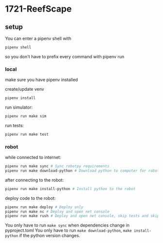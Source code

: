 # 1721-ReefScape

## setup

You can enter a pipenv shell with

``` sh
pipenv shell
```

so you don't have to prefix every command with pipenv run

### local

make sure you have pipenv installed

create/update venv

``` sh
pipenv install
```

run simulator:

``` sh
pipenv run make sim
```

run tests:

``` sh
pipenv run make test
```

### robot

while connected to internet:

``` sh
pipenv run make sync # Sync robotpy requirements
pipenv run make download-python # Download python to computer for robot
```

after connecting to the robot:

``` sh
pipenv run make install-python # Install python to the robot
```

deploy code to the robot:

``` sh
pipenv run make deploy # Deploy only
pipenv run make nc # Deploy and open net console
pipenv run make rush # Deploy and open net console, skip tests and skip pushing new dependencies
```

You only have to run `make sync` when dependencies change in pyproject.toml
You only have to run `make download-python`, `make install-python` if the python version changes.
